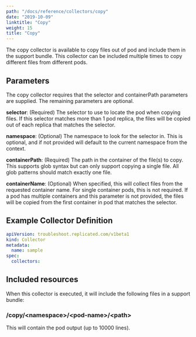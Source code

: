 ```yaml
---
path: "/docs/reference/collectors/copy"
date: "2019-10-09"
linktitle: "Copy"
weight: 15
title: "Copy"
---
```


The copy collector is available to copy files out of pod and include them in the support bundle. This collector can be included multiple times to copy different files from different pods.

## Parameters

The copy collector requires that the selector and containerPath parameters are supplied. The remaining parameters are optional.

**selector**: (Required) The selector to use to locate the pod when copying files. If this selector matches more than 1 pod replica, the files will be copied out of each replica that matches the selector.

**namespace**: (Optional) The namespace to look for the selector in. This is optional, and if not provided will default to the current namespace from the context.

**containerPath**: (Required) The path in the container of the file(s) to copy. This supports glob syntax but can only support copying a single file. All glob patterns should match exactly one file.

**containerName**: (Optional) When specified, this will collect files from the requested container name. For single container pods, this is not required. If a pod has multiple containers and this parameter is not provided, the files will be copied from the first container in pod that matches the selector.

## Example Collector Definition

```yaml
apiVersion: troubleshoot.replicated.com/v1beta1
kind: Collector
metadata:
  name: sample
spec:
  collectors:
```


## Included resources

When this collector is executed, it will include the following files in a support bundle:

### /copy/\<namespace\>/\<pod-name\>/\<path\>

This will contain the pod output (up to 10000 lines).


